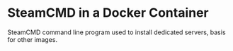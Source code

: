 # SteamCMD in a Docker Container
SteamCMD command line program used to install dedicated servers, basis for other images.
